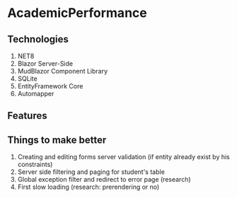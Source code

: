 # AcademicPerformance

## Technologies
1. NET8
2. Blazor Server-Side
3. MudBlazor Component Library
4. SQLite
5. EntityFramework Core
6. Automapper

## Features

## Things to make better
1. Creating and editing forms server validation (if entity already exist by his constraints)
2. Server side filtering and paging for student's table
3. Global exception filter and redirect to error page (research)
4. First slow loading (research: prerendering or no)
